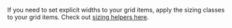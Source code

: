 If you need to set explicit widths to your grid items, apply the sizing classes to your grid items. Check out [sizing helpers here](/components/utilities/sizing).
